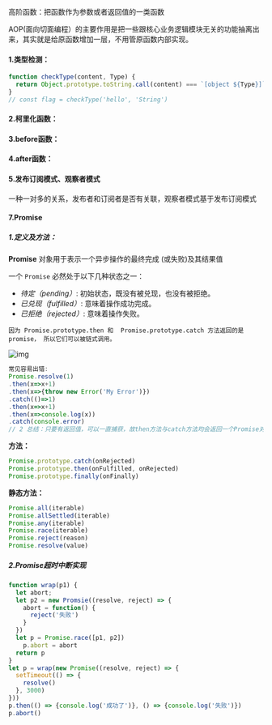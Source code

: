 高阶函数：把函数作为参数或者返回值的一类函数

AOP(面向切面编程）的主要作用是把一些跟核心业务逻辑模块无关的功能抽离出来，其实就是给原函数增加一层，不用管原函数内部实现。

#### 1.类型检测：

```js
function checkType(content, Type) {
  return Object.prototype.toString.call(content) === `[object ${Type}]`
}
// const flag = checkType('hello', 'String')
```

#### 2.柯里化函数：

#### 3.before函数：

#### 4.after函数：

#### 5.发布订阅模式、观察者模式

一种一对多的关系，发布者和订阅者是否有关联，观察者模式基于发布订阅模式

#### 7.Promise

##### 1.定义及方法：

**Promise** 对象用于表示一个异步操作的最终完成 (或失败)及其结果值

一个 `Promise` 必然处于以下几种状态之一：

- *待定（pending）*: 初始状态，既没有被兑现，也没有被拒绝。
- *已兑现（fulfilled）*: 意味着操作成功完成。
- *已拒绝（rejected）*: 意味着操作失败。

```
因为 Promise.prototype.then 和  Promise.prototype.catch 方法返回的是 promise， 所以它们可以被链式调用。
```

![img](https://mdn.mozillademos.org/files/8633/promises.png)

```js
常见容易出错:
Promise.resolve(1)
.then(x=>x+1)
.then(x=>{throw new Error('My Error')})
.catch(()=>1)
.then(x=>x+1)
.then(x=>console.log(x))
.catch(console.error)
// 2 总结：只要有返回值，可以一直捕获，故then方法与catch方法均会返回一个Promise对象（对，即使return 为某个值，或者throw error，或者不返回值,catch为then的语法糖，它是then(null, rejection)的别名。
```

**方法：**

```js
Promise.prototype.catch(onRejected)
Promise.prototype.then(onFulfilled, onRejected)
Promise.prototype.finally(onFinally)
```

**静态方法：**

```js
Promise.all(iterable)
Promise.allSettled(iterable)
Promise.any(iterable)
Promise.race(iterable)
Promise.reject(reason)
Promise.resolve(value)
```

##### 2.Promise超时中断实现

```js
function wrap(p1) {
  let abort;
  let p2 = new Promsie((resolve, reject) => {
    abort = function() {
      reject('失败')
    }
  })
  let p = Promise.race([p1, p2])
	p.abort = abort
  return p
}
let p = wrap(new Promise((resolve, reject) => {
  setTimeout(() => {
    resolve()
  }, 3000)
}))
p.then(() => {console.log('成功了')}, () => {console.log('失败')})
p.abort()
```

